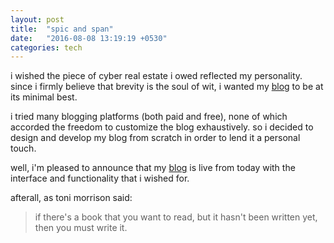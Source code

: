 ```yaml
---
layout: post
title:  "spic and span"
date:   "2016-08-08 13:19:19 +0530"
categories: tech
---
```

i wished the piece of cyber real estate i owed reflected my personality. since i firmly believe that brevity is the soul of wit, i wanted my [blog](http://blog.ratan.me) to be at its minimal best.

i tried many blogging platforms (both paid and free), none of which accorded the freedom to customize the blog exhaustively. so i decided to design and develop my blog from scratch in order to lend it a personal touch.

well, i'm pleased to announce that my [blog](http://blog.ratan.me) is live from today with the interface and  functionality that i wished for.

afterall, as toni morrison said:

> if there's a book that you want to read, but it hasn't been written yet, then you must write it.
